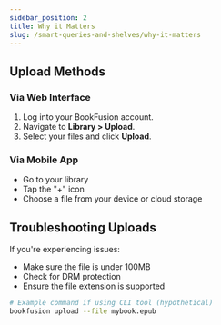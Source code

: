 ```yaml
---
sidebar_position: 2
title: Why it Matters
slug: /smart-queries-and-shelves/why-it-matters
---
```


## Upload Methods

### Via Web Interface

1. Log into your BookFusion account.
2. Navigate to **Library > Upload**.
3. Select your files and click **Upload**.

### Via Mobile App

- Go to your library
- Tap the "+" icon
- Choose a file from your device or cloud storage

## Troubleshooting Uploads

If you're experiencing issues:

- Make sure the file is under 100MB
- Check for DRM protection
- Ensure the file extension is supported

```bash
# Example command if using CLI tool (hypothetical)
bookfusion upload --file mybook.epub
